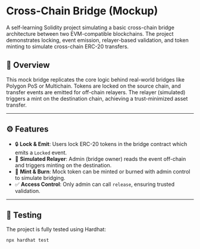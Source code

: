 # Cross-Chain Bridge (Mockup)

A self-learning Solidity project simulating a basic cross-chain bridge architecture between two EVM-compatible blockchains. The project demonstrates locking, event emission, relayer-based validation, and token minting to simulate cross-chain ERC-20 transfers.

## 🔗 Overview

This mock bridge replicates the core logic behind real-world bridges like Polygon PoS or Multichain. Tokens are locked on the source chain, and transfer events are emitted for off-chain relayers. The relayer (simulated) triggers a mint on the destination chain, achieving a trust-minimized asset transfer.

---

## ⚙️ Features

- 🔒 **Lock & Emit**: Users lock ERC-20 tokens in the bridge contract which emits a `Locked` event.
- 🧾 **Simulated Relayer**: Admin (bridge owner) reads the event off-chain and triggers minting on the destination.
- 🔁 **Mint & Burn**: Mock token can be minted or burned with admin control to simulate bridging.
- ✅ **Access Control**: Only admin can call `release`, ensuring trusted validation.

---

## 🧪 Testing

The project is fully tested using Hardhat:

```bash
npx hardhat test
